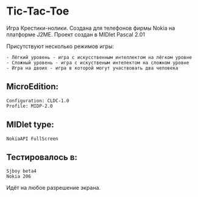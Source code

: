 # Tic-Tac-Toe

Игра Крестики-нолики. Создана для телефонов фирмы Nokia на платформе J2ME.
Проект создан в MIDlet Pascal 2.01

Присутствуют несколько режимов игры:

    - Лёгкий уровень - игра с искусственным интеллектом на лёгком уровне
    - Сложный уровень - игра с искуственым интелектом на сложном уровне
    - Игра на двоих - игра в которой могут участвовать два человека

## MicroEdition:
    Configuration: CLDC-1.0
    Profile: MIDP-2.0

## MIDlet type:
    NokiaAPI FullScreen

## Тестировалось в:
    Sjboy beta4
    Nokia 206

Идёт на любое разрешение экрана.
